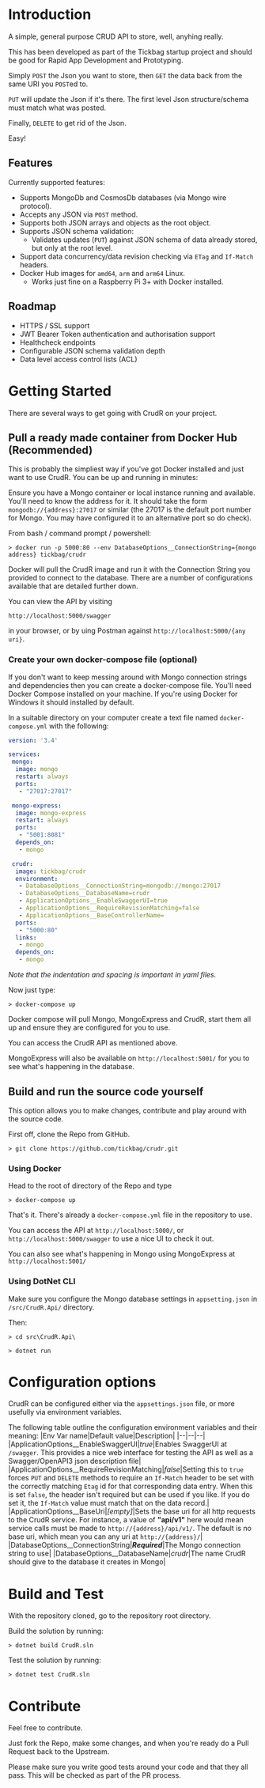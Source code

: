 # Introduction 
A simple, general purpose CRUD API to store, well, anyhing really.

This has been developed as part of the Tickbag startup project and should be good for Rapid App Development and Prototyping.

Simply `POST` the Json you want to store, then `GET` the data back from the same URI you `POST`ed to.

`PUT` will update the Json if it's there. The first level Json structure/schema must match what was posted.

Finally, `DELETE` to get rid of the Json.

Easy!

## Features
Currently supported features:
* Supports MongoDb and CosmosDb databases (via Mongo wire protocol).
* Accepts any JSON via `POST` method.
* Supports both JSON arrays and objects as the root object.
* Supports JSON schema validation:
  * Validates updates (`PUT`) against JSON schema of data already stored, but only at the root level.
* Support data concurrency/data revision checking via `ETag` and `If-Match` headers.
* Docker Hub images for `amd64`, `arm` and `arm64` Linux.
  * Works just fine on a Raspberry Pi 3+ with Docker installed.

## Roadmap
* HTTPS / SSL support
* JWT Bearer Token authentication and authorisation support
* Healthcheck endpoints
* Configurable JSON schema validation depth
* Data level access control lists (ACL)

# Getting Started
There are several ways to get going with CrudR on your project.

## Pull a ready made container from Docker Hub (Recommended)
This is probably the simpliest way if you've got Docker installed and just want to use CrudR.
You can be up and running in minutes:

Ensure you have a Mongo container or local instance running and available. You'll need to know the address for it. It should take the form `mongodb://{address}:27017` or similar (the 27017 is the default port number for Mongo. You may have configured it to an alternative port so do check).

From bash / command prompt / powershell:
```
> docker run -p 5000:80 --env DatabaseOptions__ConnectionString={mongo address} tickbag/crudr
```
Docker will pull the CrudR image and run it with the Connection String you provided to connect to the database. There are a number of configurations available that are detailed further down.

You can view the API by visiting
```
http://localhost:5000/swagger
```
in your browser, or by uing Postman against `http://localhost:5000/{any uri}`.

### Create your own docker-compose file (optional)
If you don't want to keep messing around with Mongo connection strings and dependencies then you can create a docker-compose file.
You'll need Docker Compose installed on your machine. If you're using Docker for Windows it should installed by default.

In a suitable directory on your computer create a text file named `docker-compose.yml` with the following:
```yaml
version: '3.4'

services:
 mongo:
  image: mongo
  restart: always
  ports:
   - "27017:27017"

 mongo-express:
  image: mongo-express
  restart: always
  ports:
   - "5001:8081"
  depends_on:
   - mongo

 crudr:
  image: tickbag/crudr
  environment:
   - DatabaseOptions__ConnectionString=mongodb://mongo:27017
   - DatabaseOptions__DatabaseName=crudr
   - ApplicationOptions__EnableSwaggerUI=true
   - ApplicationOptions__RequireRevisionMatching=false
   - ApplicationOptions__BaseControllerName=
  ports:
   - "5000:80"
  links:
   - mongo
  depends_on:
   - mongo
```
*Note that the indentation and spacing is important in yaml files.*

Now just type:
```
> docker-compose up
```

Docker compose will pull Mongo, MongoExpress and CrudR, start them all up and ensure they are configured for you to use.

You can access the CrudR API as mentioned above.

MongoExpress will also be available on `http://localhost:5001/` for you to see what's happening in the database.

## Build and run the source code yourself
This option allows you to make changes, contribute and play around with the source code.

First off, clone the Repo from GitHub.
```
> git clone https://github.com/tickbag/crudr.git
```

### Using Docker

Head to the root of directory of the Repo and type
```
> docker-compose up
```
That's it. There's already a `docker-compose.yml` file in the repository to use.

You can access the API at `http://localhost:5000/`, or `http://localhost:5000/swagger` to use a nice UI to check it out.

You can also see what's happening in Mongo using MongoExpress at `http://localhost:5001/`

### Using DotNet CLI

Make sure you configure the Mongo database settings in `appsetting.json` in `/src/CrudR.Api/` directory.

Then:
```
> cd src\CrudR.Api\

> dotnet run
```

# Configuration options
CrudR can be configured either via the `appsettings.json` file, or more usefully via environment variables.

The following table outline the configuration environment variables and their meaning:
|Env Var name|Default value|Description|
|--|--|--|
|ApplicationOptions__EnableSwaggerUI|*true*|Enables SwaggerUI at `/swagger`. This provides a nice web interface for testing the API as well as a Swagger/OpenAPI3 json description file|
|ApplicationOptions__RequireRevisionMatching|*false*|Setting this to `true` forces `PUT` and `DELETE` methods to require an `If-Match` header to be set with the correctly matching `Etag` id for that corresponding data entry. When this is set `false`, the header isn't required but can be used if you like. If you do set it, the `If-Match` value must match that on the data record.|
|ApplicationOptions__BaseUri|*[empty]*|Sets the base uri for all http requests to the CrudR service. For instance, a value of **"api/v1"** here would mean service calls must be made to `http://{address}/api/v1/`. The default is no base uri, which mean you can any uri at `http://{address}/`|
|DatabaseOptions__ConnectionString|***Required***|The Mongo connection string to use|
|DatabaseOptions__DatabaseName|*crudr*|The name CrudR should give to the database it creates in Mongo|

# Build and Test
With the repository cloned, go to the repository root directory.

Build the solution by running:
```
> dotnet build CrudR.sln
```

Test the solution by running:
```
> dotnet test CrudR.sln
```

# Contribute
Feel free to contribute.

Just fork the Repo, make some changes, and when you're ready do a Pull Request back to the Upstream.

Please make sure you write good tests around your code and that they all pass. This will be checked as part of the PR process.
